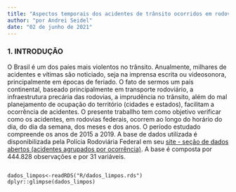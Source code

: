 ```yaml
---
title: "Aspectos temporais dos acidentes de trânsito ocorridos em rodovias federais nos anos de 2015 a 2019"
author: "por Andrei Seidel"
date: "02 de junho de 2021"
---
```


### 1. INTRODUÇÃO

O Brasil é um dos paíes mais violentos no trânsito. Anualmente, milhares de acidentes e vítimas são noticiado, seja na imprensa escrita ou videosonora, principalmente em épocas de feriado. O fato de sermos um país continental, baseado principalmente em transporte rodoviário, a infraestrutura precária das rodovias, a imprudência no trânsito, além do mal planejamento de ocupação do território (cidades e estados), facilitam a ocorrência de acidentes. 
O presente traballho tem como objetivo verificar como os acidentes, em rodovias federais, ocorrem ao longo do horário do dia, do dia da semana, dos meses e dos anos. O período estudado compreende os anos de 2015 a 2019. A base de dados utilizada é disponibilizada pela Polícia Rodoviária Federal em seu [site - seção de dados abertos (acidentes agrupados por ocorrência)](https://portal.prf.gov.br/dados-abertos-acidentes). A base é composta por 444.828 observações e por 31 variáveis.


```{r echo=FALSE, message=FALSE, warning=FALSE, paged.print=FALSE, fig.align='center'}

dados_limpos<-readRDS("R/dados_limpos.rds")
dplyr::glimpse(dados_limpos)
  
```





